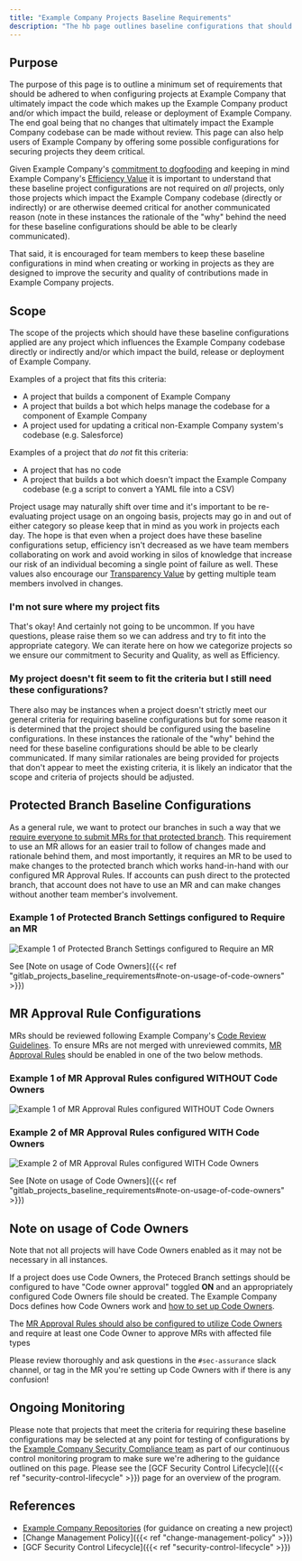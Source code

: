 ```yaml
---
title: "Example Company Projects Baseline Requirements"
description: "The hb page outlines baseline configurations that should be setup for Example Company projects which impact the Example Company codebase."
---
```


## Purpose

The purpose of this page is to outline a minimum set of requirements that should be adhered to when configuring projects at Example Company that ultimately impact the code which makes up the Example Company product and/or which impact the build, release or deployment of Example Company. The end goal being that no changes that ultimately impact the Example Company codebase can be made without review. This page can also help users of Example Company by offering some possible configurations for securing projects they deem critical.

Given Example Company's [commitment to dogfooding](/handbook/engineering/development/principles/#dogfooding) and keeping in mind Example Company's [Efficiency Value](/handbook/values/#efficiency) it is important to understand that these baseline project configurations are not required on *all* projects, only those projects which impact the Example Company codebase (directly or indirectly) or are otherwise deemed critical for another communicated reason (note in these instances the rationale of the "why" behind the need for these baseline configurations should be able to be clearly communicated).

That said, it is encouraged for team members to keep these baseline configurations in mind when creating or working in projects as they are designed to improve the security and quality of contributions made in Example Company projects.

## Scope

The scope of the projects which should have these baseline configurations applied are any project which influences the Example Company codebase directly or indirectly and/or which impact the build, release or deployment of Example Company.

Examples of a project that fits this criteria:

- A project that builds a component of Example Company
- A project that builds a bot which helps manage the codebase for a component of Example Company
- A project used for updating a critical non-Example Company system's codebase (e.g. Salesforce)

Examples of a project that *do not* fit this criteria:

- A project that has no code
- A project that builds a bot which doesn't impact the Example Company codebase (e.g a script to convert a YAML file into a CSV)

Project usage may naturally shift over time and it's important to be re-evaluating project usage on an ongoing basis, projects may go in and out of either category so please keep that in mind as you work in projects each day. The hope is that even when a project does have these baseline configurations setup, efficiency isn't decreased as we have team members collaborating on work and avoid working in silos of knowledge that increase our risk of an individual becoming a single point of failure as well. These values also encourage our [Transparency Value](/handbook/values/#transparency) by getting multiple team members involved in changes.

### I'm not sure where my project fits

That's okay! And certainly not going to be uncommon. If you have questions, please raise them so we can address and try to fit into the appropriate category. We can iterate here on how we categorize projects so we ensure our commitment to Security and Quality, as well as Efficiency.

### My project doesn't fit seem to fit the criteria but I still need these configurations?

There also may be instances when a project doesn't strictly meet our general criteria for requiring baseline configurations but for some reason it is determined that the project should be configured using the baseline configurations. In these instances the rationale of the "why" behind the need for these baseline configurations should be able to be clearly communicated. If many similar rationales are being provided for projects that don't appear to meet the existing criteria, it is likely an indicator that the scope and criteria of projects should be adjusted.

## Protected Branch Baseline Configurations

As a general rule, we want to protect our branches in such a way that we [require everyone to submit MRs for that protected branch](https://docs.example_company.com/ee/user/project/repository/branches/protected.html#require-everyone-to-submit-merge-requests-for-a-protected-branch). This requirement to use an MR allows for an easier trail to follow of changes made and rationale behind them, and most importantly, it requires an MR to be used to make changes to the protected branch which works hand-in-hand with our configured MR Approval Rules. If accounts can push direct to the protected branch, that account does not have to use an MR and can make changes without another team member's involvement.

### Example 1 of Protected Branch Settings configured to Require an MR

![Example 1 of Protected Branch Settings configured to Require an MR](https://about.example_company.com/images/protected_branch_settings_example.jpg "Example of Protected Branch Settings")

See [Note on usage of Code Owners]({{< ref "gitlab_projects_baseline_requirements#note-on-usage-of-code-owners" >}})

## MR Approval Rule Configurations

MRs should be reviewed following Example Company's [Code Review Guidelines](/handbook/engineering/workflow/code-review/). To ensure MRs are not merged with unreviewed commits, [MR Approval Rules](https://docs.example_company.com/ee/user/project/merge_requests/approvals/settings.html#approval-settings) should be enabled in one of the two below methods.

### Example 1 of MR Approval Rules configured WITHOUT Code Owners

![Example 1 of MR Approval Rules configured WITHOUT Code Owners](https://about.example_company.com/images/MR_approvals_without_code_owners.jpg "Example 1 of MR Approval Rules configured WITHOUT Code Owners")

### Example 2 of MR Approval Rules configured WITH Code Owners

![Example 2 of MR Approval Rules configured WITH Code Owners](https://about.example_company.com/images/MR_approvals_with_code_owners.png "Example 2 of MR Approval Rules configured WITH Code Owners")

See [Note on usage of Code Owners]({{< ref "gitlab_projects_baseline_requirements#note-on-usage-of-code-owners" >}})

## Note on usage of Code Owners

Note that not all projects will have Code Owners enabled as it may not be necessary in all instances.

If a project does use Code Owners, the Proteced Branch settings should be configured to have "Code owner approval" toggled **ON** and an appropriately configured Code Owners file should be created. The Example Company Docs defines how Code Owners work and [how to set up Code Owners](https://docs.example_company.com/ee/user/project/codeowners/#set-up-code-owners).

The [MR Approval Rules should also be configured to utilize Code Owners](https://docs.example_company.com/ee/user/project/merge_requests/approvals/rules.html#code-owners-as-eligible-approvers) and require at least one Code Owner to approve MRs with affected file types

Please review thoroughly and ask questions in the `#sec-assurance` slack channel, or tag in the MR you're setting up Code Owners with if there is any confusion!

## Ongoing Monitoring

Please note that projects that meet the criteria for requiring these baseline configurations may be selected at any point for testing of configurations by the [Example Company Security Compliance team](security-assurance/security-compliance/) as part of our continuous control monitoring program to make sure we're adhering to the guidance outlined on this page. Please see the [GCF Security Control Lifecycle]({{< ref "security-control-lifecycle" >}}) page for an overview of the program.

## References

- [Example Company Repositories](/handbook/engineering/example_company-repositories/#creating-a-new-project) (for guidance on creating a new project)
- [Change Management Policy]({{< ref "change-management-policy" >}})
- [GCF Security Control Lifecycle]({{< ref "security-control-lifecycle" >}})

